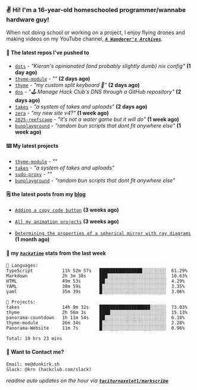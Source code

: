 ### ✌️ Hi! I'm a 16-year-old homeschooled programmer/wannabe hardware guy!

When not doing school or working on a project, I enjoy flying drones and making videos on my YouTube channel, [**_`A Wanderer's Archives`_**](https://youtube.com/@wanderer.archives).

#### 👷 The latest repos I've pushed to

- [`dots`](https://github.com/taciturnaxolotl/dots) - _"Kieran's opinionated (and probably slightly dumb) nix config"_ **(1 day ago)**
- [`thyme-module`](https://github.com/taciturnaxolotl/thyme-module) - _""_ **(2 days ago)**
- [`thyme`](https://github.com/taciturnaxolotl/thyme) - _"my custom split keyboard 🫶"_ **(2 days ago)**
- [`dns`](https://github.com/hackclub/dns) - _"🕹 Manage Hack Club's DNS through a GitHub repository"_ **(2 days ago)**
- [`takes`](https://github.com/taciturnaxolotl/takes) - _"a system of takes and uploads"_ **(2 days ago)**
- [`zera`](https://github.com/taciturnaxolotl/zera) - _"my new site v4?"_ **(1 week ago)**
- [`2025-reefscape`](https://github.com/df1317/2025-reefscape) - _"it's not a water game but it will do"_ **(1 week ago)**
- [`bunplayground`](https://github.com/taciturnaxolotl/bunplayground) - _"random bun scripts that dont fit anywhere else"_ **(1 week ago)**

#### ⌨️ My latest projects

- [`thyme-module`](https://github.com/taciturnaxolotl/thyme-module) - _""_
- [`takes`](https://github.com/taciturnaxolotl/takes) - _"a system of takes and uploads"_
- [`sudo-proxy`](https://github.com/taciturnaxolotl/sudo-proxy) - _""_
- [`bunplayground`](https://github.com/taciturnaxolotl/bunplayground) - _"random bun scripts that dont fit anywhere else"_

#### 🗒️ the latest posts from my [blog](https://dunkirk.sh)

- [`Adding a copy code button`](https://dunkirk.sh/blog/adding-a-copy-button/) **(3 weeks ago)**

- [`All my animation projects`](https://dunkirk.sh/blog/my-animations/) **(3 weeks ago)**

- [`Determining the properties of a spherical mirror with ray diagrams`](https://dunkirk.sh/blog/spherical-ray-diagrams/) **(1 month ago)**



#### 📡 my [_`hackatime`_](https://waka.hackclub.com) stats from the last week

```text
💾 Languages:
TypeScript           11h 52m 57s   ████████████████░░░░░░░░░  61.29%
Markdown             2h 3m 38s     ███░░░░░░░░░░░░░░░░░░░░░░  10.63%
HTML                 49m 53s       ██░░░░░░░░░░░░░░░░░░░░░░░  4.29%
YAML                 38m 59s       █░░░░░░░░░░░░░░░░░░░░░░░░  3.35%
yaml                 35m 39s       █░░░░░░░░░░░░░░░░░░░░░░░░  3.06%

💼 Projects:
takes                14h 9m 32s    ███████████████████░░░░░░  73.03%
thyme                2h 56m 3s     ████░░░░░░░░░░░░░░░░░░░░░  15.13%
panorama-countdown   1h 11m 54s    ██░░░░░░░░░░░░░░░░░░░░░░░  6.18%
thyme-module         26m 34s       █░░░░░░░░░░░░░░░░░░░░░░░░  2.28%
Panorama-Website     11m 7s        █░░░░░░░░░░░░░░░░░░░░░░░░  0.96%

Total: 19 hrs 23 mins
```

#### 📮 Want to Contact me?

```text
Email: me@dunkirk.sh
Slack: @krn (hackclub.com/slack)
```

_readme auto updates on the hour via [**`taciturnaxolotl/markscribe`**](https://github.com/taciturnaxolotl/markscribe)_
